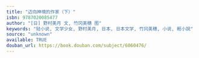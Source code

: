 ```yaml
---
title: "迈向神境的作家（下）"
isbn: 9787020085477
author: "[日] 野村美月 文, 竹冈美穗 图"
keywords: "轻小说, 文学少女, 野村美月, 日本, 日本文学, 竹冈美穗, 小说, 輕小說"
source: "unknown"
available: TRUE
douban_url: https://book.douban.com/subject/6060476/
---
```

